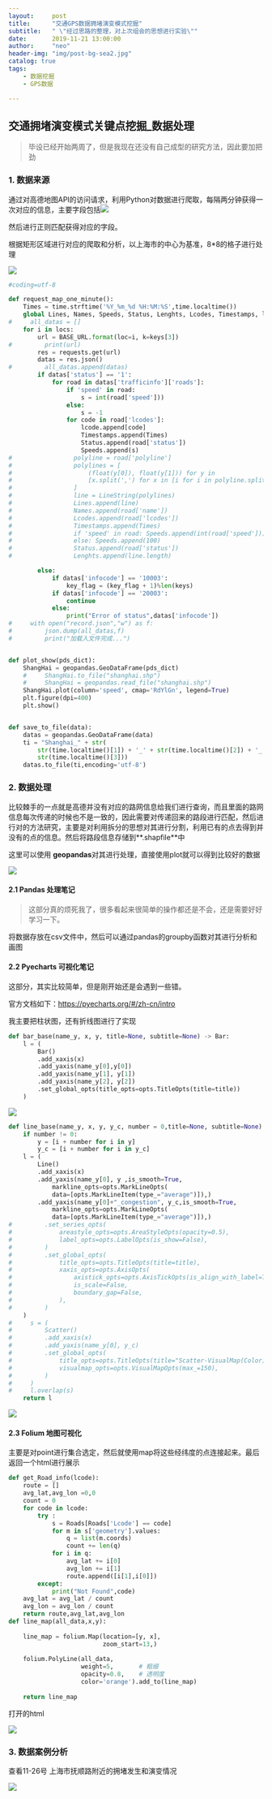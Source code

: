 ```yaml
---
layout:     post
title:      "交通GPS数据拥堵演变模式挖掘"
subtitle:   " \"经过思路的整理，对上次组会的思想进行实验\""
date:       2019-11-21 13:00:00
author:     "neo"
header-img: "img/post-bg-sea2.jpg"
catalog: true
tags:
    - 数据挖掘
    - GPS数据

---
```


## 交通拥堵演变模式关键点挖掘_数据处理

> 毕设已经开始两周了，但是我现在还没有自己成型的研究方法，因此要加把劲

### 1. 数据来源

通过对高德地图API的访问请求，利用Python对数据进行爬取，每隔两分钟获得一次对应的信息，主要字段包括![](https://neoyanghc-picture.oss-cn-beijing.aliyuncs.com/20191122153708.png)

然后进行正则匹配获得对应的字段。

根据矩形区域进行对应的爬取和分析，以上海市的中心为基准，8*8的格子进行处理

![](https://neoyanghc-picture.oss-cn-beijing.aliyuncs.com/20191122154052.png)

```Python
#coding=utf-8

def request_map_one_minute():
    Times = time.strftime('%Y_%m_%d %H:%M:%S',time.localtime())
    global Lines, Names, Speeds, Status, Lenghts, Lcodes, Timestamps, locs, key
#     all_datas = []
    for i in locs:
        url = BASE_URL.format(loc=i, k=keys[3])
#         print(url)
        res = requests.get(url)
        datas = res.json()
#         all_datas.append(datas)
        if datas['status'] == '1':
            for road in datas['trafficinfo']['roads']:
                if 'speed' in road: 
                    s = int(road['speed']))
                else:
                    s = -1
                for code in road['lcodes']:
                    lcode.append[code]
                    Timestamps.append(Times)
                    Status.append(road['status'])
                    Speeds.append(s)
#                 polyline = road['polyline']
#                 polylines = [
#                     (float(y[0]), float(y[1])) for y in
#                     [x.split(',') for x in [i for i in polyline.split(';')]]
#                 ]
#                 line = LineString(polylines)
#                 Lines.append(line)
#                 Names.append(road['name'])
#                 Lcodes.append(road['lcodes'])
#                 Timestamps.append(Times)
#                 if 'speed' in road: Speeds.append(int(road['speed']))
#                 else: Speeds.append(100)
#                 Status.append(road['status'])
#                 Lenghts.append(line.length)

        else:
            if datas['infocode'] == '10003':
                key_flag = (key_flag + 1)%len(keys)
            if datas['infocode'] == '20003':
                continue
            else:
                print("Error of status",datas['infocode'])
#     with open("record.json","w") as f:
#         json.dump(all_datas,f)
#         print("加载入文件完成...")


def plot_show(pds_dict):
    ShangHai = geopandas.GeoDataFrame(pds_dict)
    #     ShangHai.to_file("shanghai.shp")
    #     ShangHai = geopandas.read_file("shanghai.shp")
    ShangHai.plot(column='speed', cmap='RdYlGn', legend=True)
    plt.figure(dpi=400)
    plt.show()


def save_to_file(data):
    datas = geopandas.GeoDataFrame(data)
    ti = "Shanghai_" + str(
        str(time.localtime()[1]) + '_' + str(time.localtime()[2]) + '_' +
        str(time.localtime()[3]))
    datas.to_file(ti,encoding='utf-8')
```

### 2. 数据处理

比较棘手的一点就是高德并没有对应的路网信息给我们进行查询，而且里面的路网信息每次传递的时候也不是一致的，因此需要对传递回来的路段进行匹配，然后进行对的方法研究，主要是对利用拆分的思想对其进行分割，利用已有的点去得到并没有的点的信息。然后将路段信息存储到**.shapfile**中

这里可以使用 **geopandas**对其进行处理，直接使用plot就可以得到比较好的数据

![](https://tva1.sinaimg.cn/large/006y8mN6ly1g96vhnx7uyj30ie09ewfi.jpg)

#### 2.1 Pandas 处理笔记

> 这部分真的烦死我了，很多看起来很简单的操作都还是不会，还是需要好好学习一下。

将数据存放在csv文件中，然后可以通过pandas的groupby函数对其进行分析和画图

#### 2.2 Pyecharts 可视化笔记

这部分，其实比较简单，但是刚开始还是会遇到一些错。

官方文档如下：https://pyecharts.org/#/zh-cn/intro

我主要把柱状图，还有折线图进行了实现

```python
def bar_base(name_y, x, y, title=None, subtitle=None) -> Bar:
    l = (
        Bar()
        .add_xaxis(x)
        .add_yaxis(name_y[0],y[0])
        .add_yaxis(name_y[1], y[1])
        .add_yaxis(name_y[2], y[2])
        .set_global_opts(title_opts=opts.TitleOpts(title=title))
    )
```

![](https://tva1.sinaimg.cn/large/006y8mN6ly1g96vk8e0o9j30nw0ebdgk.jpg)

```Python
def line_base(name_y, x, y, y_c, number = 0,title=None, subtitle=None) -> Line:
    if number != 0:
        y = [i + number for i in y]
        y_c = [i + number for i in y_c]
    l = (
        Line()
        .add_xaxis(x)
        .add_yaxis(name_y[0], y ,is_smooth=True,
            markline_opts=opts.MarkLineOpts(
            data=[opts.MarkLineItem(type_="average")]),)
        .add_yaxis(name_y[0]+"_congestion", y_c,is_smooth=True,
            markline_opts=opts.MarkLineOpts(
            data=[opts.MarkLineItem(type_="average")]),)
#         .set_series_opts(
#             areastyle_opts=opts.AreaStyleOpts(opacity=0.5),
#             label_opts=opts.LabelOpts(is_show=False),
#         )
#         .set_global_opts(
#             title_opts=opts.TitleOpts(title=title),
#             xaxis_opts=opts.AxisOpts(
#                 axistick_opts=opts.AxisTickOpts(is_align_with_label=True),
#                 is_scale=False,
#                 boundary_gap=False,
#             ),
#         )
    )
#     s = (
#         Scatter()
#         .add_xaxis(x)
#         .add_yaxis(name_y[0], y_c)
#         .set_global_opts(
#             title_opts=opts.TitleOpts(title="Scatter-VisualMap(Color)"),
#             visualmap_opts=opts.VisualMapOpts(max_=150),
#         )
#     )
#     l.overlap(s)
    return l
```

![](https://tva1.sinaimg.cn/large/006y8mN6ly1g96vm4sm1zj30ot0dwq4l.jpg)

#### 2.3 Folium 地图可视化

主要是对point进行集合选定，然后就使用map将这些经纬度的点连接起来。最后返回一个html进行展示

```Python
def get_Road_info(lcode):
    route = []
    avg_lat,avg_lon =0,0
    count = 0
    for code in lcode:
        try :
            s = Roads[Roads['Lcode'] == code]
            for m in s['geometry'].values:
                q = list(m.coords)
                count += len(q)
            for i in q:
                avg_lat += i[0]
                avg_lon += i[1]
                route.append([i[1],i[0]])
        except:
            print("Not Found",code)
    avg_lat = avg_lat / count
    avg_lon = avg_lon / count
    return route,avg_lat,avg_lon
def line_map(all_data,x,y):
 
    line_map = folium.Map(location=[y, x],
                          zoom_start=13,)
 
    folium.PolyLine(all_data,
                    weight=5,       # 粗细
                    opacity=0.8,    # 透明度
                    color='orange').add_to(line_map)
 
    return line_map
```

打开的html

![](https://tva1.sinaimg.cn/large/006y8mN6ly1g96vw2j540j30uf0kttsi.jpg)

### 3. 数据案例分析

查看11-26号 上海市抚顺路附近的拥堵发生和演变情况

![](https://tva1.sinaimg.cn/large/006y8mN6ly1g9du20yfs8j31810hw1kx.jpg)





